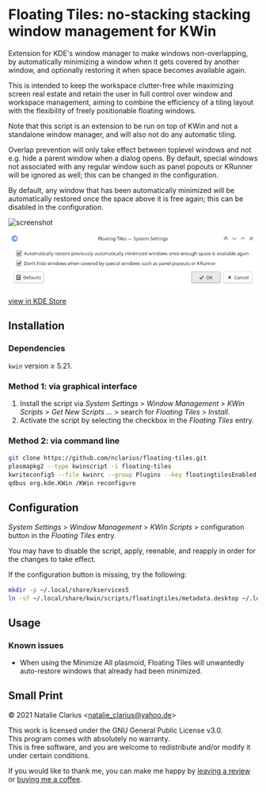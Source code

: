 # Floating Tiles: no-stacking stacking window management for KWin

Extension for KDE's window manager to make windows non-overlapping, by automatically minimizing a window when it gets covered by another window, and optionally restoring it when space becomes available again.

This is intended to keep the workspace clutter-free while maximizing screen real estate and retain the user in full control over window and workspace management, aiming to combine the efficiency of a tiling layout with the flexibility of freely positionable floating windows.

Note that this script is an extension to be run on top of KWin and not a standalone window manager, and will also not do any automatic tiling.

Overlap prevention will only take effect between toplevel windows and not e.g. hide a parent window when a dialog opens. By default, special windows not associated with any regular window such as panel popouts or KRunner will be ignored as well; this can be changed in the configuration.

By default, any window that has been automatically minimized will be automatically restored once the space above it is free again; this can be disabled in the configuration.

![screenshot](screenshot.gif)

![config](config.png)

[view in KDE Store](https://www.pling.com/p/1619690/)

## Installation

### Dependencies

`kwin` version ≥ 5.21.

### Method 1: via graphical interface

1. Install the script via *System Settings* > *Window Management* > *KWin Scripts* > *Get New Scripts …* > search for *Floating Tiles* > *Install*.
2. Activate the script by selecting the checkbox in the *Floating Tiles* entry.

### Method 2: via command line

```bash
git clone https://github.com/nclarius/floating-tiles.git
plasmapkg2 --type kwinscript -i floating-tiles
kwriteconfig5 --file kwinrc --group Plugins --key floatingtilesEnabled true
qdbus org.kde.KWin /KWin reconfigure
```

## Configuration

*System Settings* > *Window Management* > *KWin Scripts* > configuration button in the *Floating Tiles* entry.

You may have to disable the script, apply, reenable, and reapply in order for the changes to take effect.

If the configuration button is missing, try the following:

````bash
mkdir -p ~/.local/share/kservices5
ln -sf ~/.local/share/kwin/scripts/floatingtiles/metadata.desktop ~/.local/share/kservices5/floatingtiles.desktop
````

## Usage

### Known issues

- When using the Minimize All plasmoid, Floating Tiles will unwantedly auto-restore windows that already had been minimized.


## Small Print

© 2021 Natalie Clarius \<natalie_clarius@yahoo.de\>

This work is licensed under the GNU General Public License v3.0.  
This program comes with absolutely no warranty.  
This is free software, and you are welcome to redistribute and/or modify it under certain conditions.  

If you would like to thank me, you can make me happy by [leaving a review](https://www.pling.com/p/1619690/) or [buying me a coffee](https://www.paypal.com/donate?hosted_button_id=7LUUJD83BWRM4).

